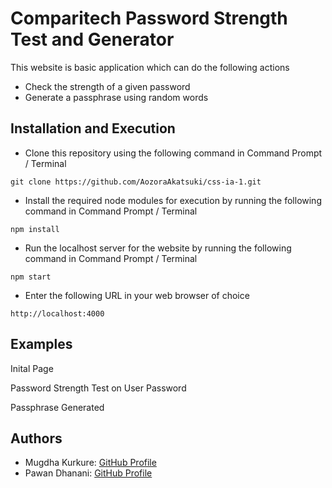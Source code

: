 # Comparitech Password Strength Test and Generator

This website is basic application which can do the following actions
- Check the strength of a given password
- Generate a passphrase using random words

## Installation and Execution

- Clone this repository using the following command in Command Prompt / Terminal
```
git clone https://github.com/AozoraAkatsuki/css-ia-1.git
```

- Install the required node modules for execution by running the following command in Command Prompt / Terminal
```
npm install
```

- Run the localhost server for the website by running the following command in Command Prompt / Terminal
```
npm start
```

- Enter the following URL in your web browser of choice
```
http://localhost:4000
```

## Examples

Inital Page

Password Strength Test on User Password

Passphrase Generated

## Authors
- Mugdha Kurkure: [GitHub Profile](https://github.com/diamondgelato)
- Pawan Dhanani: [GitHub Profile](https://github.com/AozoraAkatsuki)